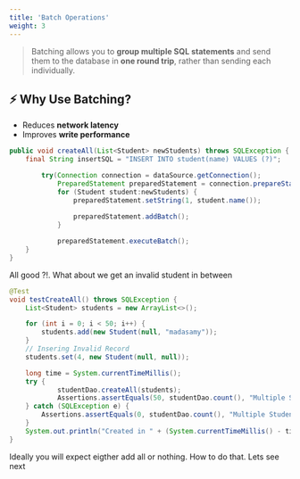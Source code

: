 ```yaml
---
title: 'Batch Operations'
weight: 3
--- 
```


> Batching allows you to **group multiple SQL statements** and send them to the database in **one round trip**, rather than sending each individually.



## ⚡ Why Use Batching?

* Reduces **network latency**
* Improves **write performance**

```java
public void createAll(List<Student> newStudents) throws SQLException {
    final String insertSQL = "INSERT INTO student(name) VALUES (?)";

        try(Connection connection = dataSource.getConnection();
            PreparedStatement preparedStatement = connection.prepareStatement(insertSQL)) {
            for (Student student:newStudents) {
                preparedStatement.setString(1, student.name());
                
                preparedStatement.addBatch();
            }

            preparedStatement.executeBatch();
    }
}
```

All good ?!. What about we get an invalid student in between

```java
@Test
void testCreateAll() throws SQLException {
    List<Student> students = new ArrayList<>();

    for (int i = 0; i < 50; i++) {
        students.add(new Student(null, "madasamy"));
    }
    // Insering Invalid Record
    students.set(4, new Student(null, null));

    long time = System.currentTimeMillis();
    try {
            studentDao.createAll(students);
            Assertions.assertEquals(50, studentDao.count(), "Multiple Student Creation Failed");
    } catch (SQLException e) {
        Assertions.assertEquals(0, studentDao.count(), "Multiple Student Creation corrupted the DB");
    }
    System.out.println("Created in " + (System.currentTimeMillis() - time) + " milliseconds");
}
```

Ideally you will expect eigther add all or nothing. How to do that. Lets see next


